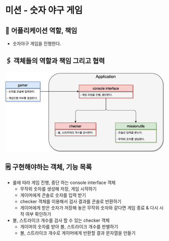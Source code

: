 # 미션 - 숫자 야구 게임

## 🚀 어플리케이션 역할, 책임

- 숫자야구 게임을 진행한다.

## 🖇 객체들의 역할과 책임 그리고 협력

![](./image/diagram1.png)

## 🗒 구현해야하는 객체, 기능 목록

- 룰에 따라 게임 진행, 중단 하는 console interface 객체
    - 무작위 숫자를 생성해 저장, 게임 시작하기
    - 게이머에게 콘솔로 숫자를 입력 받기
    - checker 객체를 이용해서 검사 결과를 콘솔로 반환하기
    - 게이머에게 받은 숫자가 저장해 놓은 무작위 숫자와 같다면 게임 종료 & 다시 시작 여부 확인하기
- 볼, 스트라이크 개수를 검사 할 수 있는 checker 객체
    - 게이머의 숫자를 받아 볼, 스트라이크 개수를 판별하기
    - 볼, 스트라이크 개수로 게이머에게 반환할 결과 문자열을 만들기
